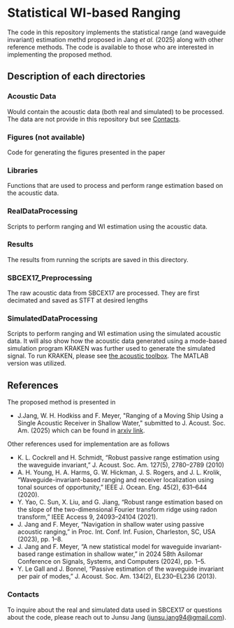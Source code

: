 # Statistical WI-based Ranging 
The code in this repository implements the statistical range (and waveguide invariant) estimation methd proposed in Jang *et al.* (2025) along with other reference methods. The code is available to those who are interested in implementing the proposed method. 

## Description of each directories
### Acoustic Data
Would contain the acoustic data (both real and simulated) to be processed. The data are not provide in this repository but see [Contacts](#contacts).

### Figures (not available)
Code for generating the figures presented in the paper 

### Libraries
Functions that are used to process and perform range estimation based on the acoustic data.

### RealDataProcessing
Scripts to perform ranging and WI estimation using the acoustic data. 

### Results
The results from running the scripts are saved in this directory.

### SBCEX17_Preprocessing
The raw acoustic data from SBCEX17 are processed. They are first decimated and saved as STFT at desired lengths 

### SimulatedDataProcessing
Scripts to perform ranging and WI estimation using the simulated acoustic data. It will also show how the acoustic data generated using a mode-based simulation program KRAKEN was further used to generate the simulated signal. To run KRAKEN, please see [the acoustic toolbox](http://oalib.hlsresearch.com/AcousticsToolbox/). The MATLAB version was utilized.

## References
The proposed method is presented in 
- J.Jang, W. H. Hodkiss and F. Meyer, "Ranging of a Moving Ship Using a Single Acoustic Receiver in Shallow Water," submitted to J. Acoust. Soc. Am. (2025)
which can be found in [arxiv link]().

Other references used for implementation are as follows
- K. L. Cockrell and H. Schmidt, “Robust passive range estimation using the waveguide invariant,” J. Acoust. Soc. Am. 127(5), 2780–2789 (2010)
- A. H. Young, H. A. Harms, G. W. Hickman, J. S. Rogers, and J. L. Krolik, “Waveguide-invariant-based ranging and receiver localization using tonal sources of opportunity,” IEEE J. Ocean. Eng. 45(2), 631–644 (2020).
- Y. Yao, C. Sun, X. Liu, and G. Jiang, “Robust range estimation based on the slope of the two-dimensional Fourier transform ridge using radon transform,” IEEE Access 9, 24093–24104 (2021).
- J. Jang and F. Meyer, “Navigation in shallow water using passive acoustic ranging,” in Proc. Int. Conf. Inf. Fusion, Charleston, SC, USA (2023), pp. 1–8.
- J. Jang and F. Meyer, “A new statistical model for waveguide invariant-based range estimation in shallow water,” in 2024 58th Asilomar Conference on Signals, Systems, and Computers (2024), pp. 1–5.
- Y. Le Gall and J. Bonnel, “Passive estimation of the waveguide invariant per pair of modes,” J. Acoust. Soc. Am. 134(2), EL230–EL236 (2013).

### Contacts
To inquire about the real and simulated data used in SBCEX17 or questions about the code, please reach out to Junsu Jang (junsu.jang94@gmail.com).